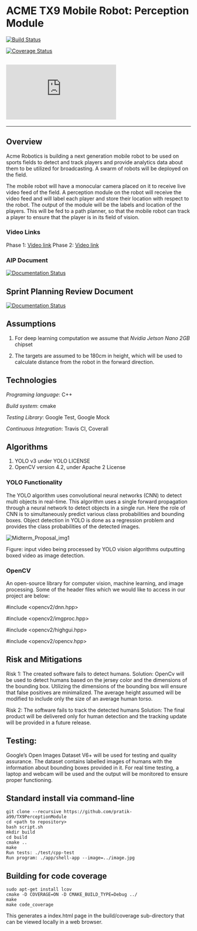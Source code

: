 # ACME TX9 Mobile Robot: Perception Module
[![Build Status](https://app.travis-ci.com/SumedhKoppula/TX9PerceptionModule.svg?branch=devBranchPhaseII)](https://app.travis-ci.com/SumedhKoppula/TX9PerceptionModule)

[![Coverage Status](https://coveralls.io/repos/github/SumedhKoppula/TX9PerceptionModule/badge.svg?branch=devBranchPhaseII)](https://coveralls.io/github/SumedhKoppula/TX9PerceptionModule?branch=main)

[![GitHub license](https://badgen.net/github/license/Naereen/Strapdown.js)](LICENSE.md)
---

---

## Overview

Acme Robotics is building a next generation mobile robot to be used on sports fields to detect and track players and provide analytics data about them to be utilized for broadcasting. A swarm of robots will be deployed on the field.

The mobile robot will have a monocular camera placed on it to receive live video feed of the field. A perception module on the robot will receive the video feed and will label each player and store their location with respect to the robot. The output of the module will be the labels and location of the players. This will be fed to a path planner, so that the mobile robot can track a player to ensure that the player is in its field of vision.

### Video Links
Phase 1: [Video link](https://www.youtube.com/watch?v=6h-72SBKB8E&t=72s)
Phase 2: [Video link](https://www.youtube.com/watch?v=6h-72SBKB8E&t=72s)

### AIP Document 
[![Documentation Status](https://readthedocs.org/projects/ansicolortags/badge/?version=latest)](https://docs.google.com/spreadsheets/d/1xySDFZ3LB8iaYRV7OXNlhccmeYK0k-ZA7r3EBrgCAMA/edit?usp=sharing)

## Sprint Planning Review Document
[![Documentation Status](https://readthedocs.org/projects/ansicolortags/badge/?version=latest)](https://docs.google.com/document/d/1LRK0pHuJsmCjaX9VIXsoMOvOonWKOmAHq0_yvjCOSTk/edit?usp=sharing)

## Assumptions
1. For deep learning computation we assume that *Nvidia Jetson Nano 2GB* chipset

2. The targets are assumed to be 180cm in height, which will be used to calculate distance from the robot in the forward direction. 

## Technologies
*Programing language*: C++ 

*Build system*: cmake

*Testing Library*: Google Test, Google Mock

*Continuous Integration*: Travis CI, Coverall

## Algorithms

1. YOLO v3 under YOLO LICENSE
2. OpenCV version 4.2, under Apache 2 License

### YOLO Functionality
 
The YOLO algorithm uses convolutional neural networks (CNN) to detect multi objects in real-time. This algorithm uses a single forward propagation through a neural network to detect objects in a single run. Here the role of CNN is to simultaneously predict various class probabilities and bounding boxes. Object detection in YOLO is done as a regression problem and provides the class probabilities of the detected images.

![Midterm_Proposal_img1](https://user-images.githubusercontent.com/24978535/136276058-9714fecf-60d9-4164-b8c6-25416cbfbb2b.png)

Figure: input video being processed by YOLO vision algorithms outputting boxed video as image detection.

### OpenCV
An open-source library for computer vision, machine learning, and image processing. Some of the header files which we would like to access in our project are below:

#include <opencv2/dnn.hpp>

#include <opencv2/imgproc.hpp>

#include <opencv2/highgui.hpp>

#include <opencv2/opencv.hpp>


## Risk and Mitigations

Risk 1: The created software fails to detect humans.
Solution: OpenCv will be used to detect humans based on the jersey color and the dimensions of the bounding box. Utilizing the dimensions of the bounding box will ensure that false positives are minimalized. The average height assumed will be modified to include only the size of an average human torso. 

Risk 2: The software fails to track the detected humans
Solution: The final product will be delivered only for human detection and the tracking update will be provided in a future release.

## Testing:
Google’s Open Images Dataset V6+ will be used for testing and quality assurance. The dataset contains labelled images of humans with the information about bounding boxes provided in it. 
For real time testing, a laptop and webcam will be used and the output will be monitored to ensure proper functioning.


## Standard install via command-line
```
git clone --recursive https://github.com/pratik-a99/TX9PerceptionModule
cd <path to repository>
bash script.sh
mkdir build
cd build
cmake ..
make
Run tests: ./test/cpp-test
Run program: ./app/shell-app --image=../image.jpg
```

## Building for code coverage 
```
sudo apt-get install lcov
cmake -D COVERAGE=ON -D CMAKE_BUILD_TYPE=Debug ../
make
make code_coverage
```
This generates a index.html page in the build/coverage sub-directory that can be viewed locally in a web browser.
